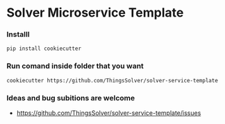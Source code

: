 # Solver Microservice Template


### Installl 

```
pip install cookiecutter

```

### Run comand inside folder that you want 

```
cookiecutter https://github.com/ThingsSolver/solver-service-template
```


### Ideas and bug subitions are welcome

- https://github.com/ThingsSolver/solver-service-template/issues



